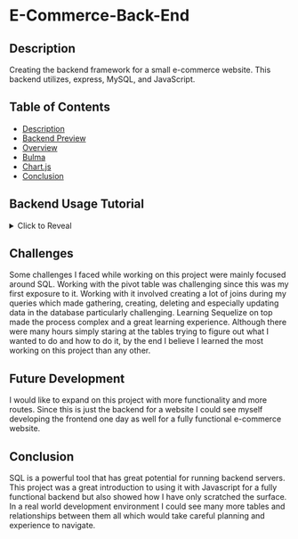 # E-Commerce-Back-End

## Description
Creating the backend framework for a small e-commerce website. This backend utilizes, express, MySQL, and JavaScript.


## Table of Contents
- [Description](#description)
- [Backend Preview](#backend-preview)
- [Overview](#overview)
- [Bulma](#bulma)
- [Chart.js](#chartjs)
- [Conclusion](#conclusion)

## Backend Usage Tutorial

<details>
<summary>Click to Reveal</summary>

[Click](https://www.youtube.com/watch?v=GRGmigQix7g&feature=youtu.be) to be redirected to the video!

</details>

## Challenges

Some challenges I faced while working on this project were mainly focused around SQL. Working with the pivot table was challenging since this was my first exposure to it. Working with it involved creating a lot of joins during my queries which made gathering, creating, deleting and especially updating data in the database particularly challenging. Learning Sequelize on top made the process complex and a great learning experience. Although there were many hours simply staring at the tables trying to figure out what I wanted to do and how to do it, by the end I believe I learned the most working on this project than any other.

## Future Development

I would like to expand on this project with more functionality and more routes. Since this is just the backend for a website I could see myself developing the frontend one day as well for a fully functional e-commerce website.

## Conclusion

SQL is a powerful tool that has great potential for running backend servers. This project was a great introduction to using it with Javascript for a fully functional backend but also showed how I have only scratched the surface. In a real world development environment I could see many more tables and relationships between them all which would take careful planning and experience to navigate.